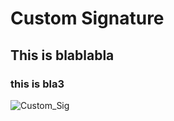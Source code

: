# Custom Signature

## This is blablabla

### this is bla3

![Custom_Sig](https://user-images.githubusercontent.com/24970035/227852373-d22fe6f7-3176-4d76-83e4-2ec9600bdfa8.jpg)
